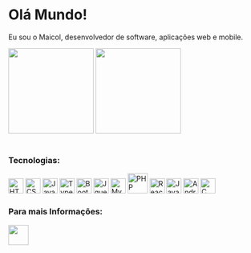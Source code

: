 <h1> Olá Mundo! </h1>
<p> Eu sou o Maicol, desenvolvedor de software, aplicações web e mobile.</p>
<div>
  <img height="170em" src="https://github-readme-stats.vercel.app/api?username=Maiquera&show_icons=true&theme=gotham">
  <img height="170em" src="https://github-readme-stats.vercel.app/api/top-langs/?username=Maiquera&langs_count=8&theme=gotham">
</div>
<br>
<div>
  <h3>Tecnologias:</h3>
  <img height="30em" src="https://cdn.jsdelivr.net/gh/devicons/devicon/icons/html5/html5-original.svg" title="HTML5"/>
  <img height="30em" src="https://cdn.jsdelivr.net/gh/devicons/devicon/icons/css3/css3-original.svg" title="CSS3" />
  <img height="30em" src="https://cdn.jsdelivr.net/gh/devicons/devicon/icons/javascript/javascript-plain.svg" title="JavaScript" />
  <img height="30em" src="https://cdn.jsdelivr.net/gh/devicons/devicon/icons/typescript/typescript-plain.svg" title="TypeScript" />
  <img height="30em" src="https://cdn.jsdelivr.net/gh/devicons/devicon/icons/bootstrap/bootstrap-plain.svg" title="Bootstrap"/>
  <img height="30em" src="https://cdn.jsdelivr.net/gh/devicons/devicon/icons/jquery/jquery-original.svg" title="Jquery"/>
  <img height="30em" src="https://cdn.jsdelivr.net/gh/devicons/devicon/icons/mysql/mysql-plain.svg" title="MySQL" />
  <img height="40em" src="https://cdn.jsdelivr.net/gh/devicons/devicon/icons/php/php-plain.svg" title="PHP" />
  <img height="30em" src="https://cdn.jsdelivr.net/gh/devicons/devicon/icons/react/react-original.svg" title="React"/>
  <img height="30em" src="https://cdn.jsdelivr.net/gh/devicons/devicon/icons/java/java-original.svg" title="Java"/>
  <img height="30em" src="https://cdn.jsdelivr.net/gh/devicons/devicon/icons/android/android-plain.svg" title="Android"/>
  <img height="30em" src="https://cdn.jsdelivr.net/gh/devicons/devicon/icons/c/c-original.svg" title="C" /> 
</div>

<h3>Para mais Informações:</h3>

<a href="https://www.linkedin.com/in/maicol-menezes/"><img height="40em" src="https://cdn.jsdelivr.net/gh/devicons/devicon/icons/linkedin/linkedin-original.svg" /></a>
